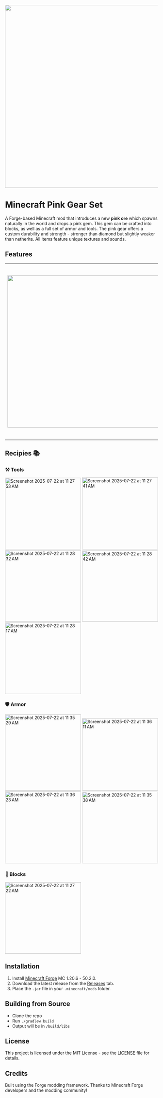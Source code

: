 <div align="center">
  <img src="https://github.com/user-attachments/assets/e6416119-4694-438f-a10d-29eff2cb8c99" width="600">
</div>

# Minecraft Pink Gear Set
A Forge-based Minecraft mod that introduces a new **pink ore** which spawns naturally in the world and drops a pink gem. This gem can be crafted into blocks, as well as a full set of armor and tools. The pink gear offers a custom durability and strength - stronger than diamond but slightly weaker than netherite. All items feature unique textures and sounds.

## Features 
<div align="center">
  <table>
    <tr>
      <td>
        <img src="https://github.com/user-attachments/assets/e8c0a48d-af41-4ef8-bcff-fd8111687385" width="500">
      </td>
      <td>
        <ul>
          <li>Adds a new pink ore block</li>
          <li>Upon mining with Iron or stronger, pink ore drops a pink gem</li>
          <li>Pink gems can be used to craft blocks, armor, and tools</li>
          <li>Custom textures and sounds</li>
          <li>Compatible with Minecraft v1.20.6 x Forge 50.2.0</li>
        </ul>
      </td>
    </tr>
  </table>
</div>

## Recipies 📚
### ⚒️ Tools
<img width="250" height="235" alt="Screenshot 2025-07-22 at 11 27 53 AM" src="https://github.com/user-attachments/assets/ebc76b24-af78-4ebd-ae04-84580ce54b30" />
<img width="250" height="236" alt="Screenshot 2025-07-22 at 11 27 41 AM" src="https://github.com/user-attachments/assets/066a1770-4e59-4df5-a115-2fdd5701ceaf" />
<img width="250" height="234" alt="Screenshot 2025-07-22 at 11 28 32 AM" src="https://github.com/user-attachments/assets/91ea7995-2b3e-4c06-aa0f-f50d09a45309" />
<img width="250" height="233" alt="Screenshot 2025-07-22 at 11 28 42 AM" src="https://github.com/user-attachments/assets/08f3ba65-260c-4991-add4-abdddde57437" />
<img width="250" height="235" alt="Screenshot 2025-07-22 at 11 28 17 AM" src="https://github.com/user-attachments/assets/727d02cd-5e4d-48b3-90b6-f6f2de945983" />

### 🛡️ Armor
<img width="250" height="250" alt="Screenshot 2025-07-22 at 11 35 29 AM" src="https://github.com/user-attachments/assets/f6b155b1-0855-4ef7-87c8-402b14b4bcb1" />
<img width="250" height="237" alt="Screenshot 2025-07-22 at 11 36 11 AM" src="https://github.com/user-attachments/assets/5cc18e51-3ebb-4ab6-ad29-46c0d1e5dfbc" />
<img width="250" height="236" alt="Screenshot 2025-07-22 at 11 36 23 AM" src="https://github.com/user-attachments/assets/2ea6a6ee-9437-415c-ac7d-aec1c699e9f5" />
<img width="250" height="235" alt="Screenshot 2025-07-22 at 11 35 38 AM" src="https://github.com/user-attachments/assets/000ff690-65f1-4ea1-bdee-f09c9814f078" />

### 🧱 Blocks
<img width="250" height="235" alt="Screenshot 2025-07-22 at 11 27 22 AM" src="https://github.com/user-attachments/assets/43a0d294-b538-4963-abce-21f23ad9f265" />



## Installation
1. Install [Minecraft Forge](https://files.minecraftforge.net/) MC 1.20.6 - 50.2.0.
2. Download the latest release from the [Releases](https://github.com/carissabb/pink-craft-mc-mod/releases) tab.
3. Place the `.jar` file in your `.minecraft/mods` folder.

## Building from Source
- Clone the repo
- Run `./gradlew build`
- Output will be in `/build/libs`

## License
This project is licensed under the MIT License - see the [LICENSE](LICENSE) file for details.

## Credits
Built using the Forge modding framework. Thanks to Minecraft Forge developers and the modding community!
